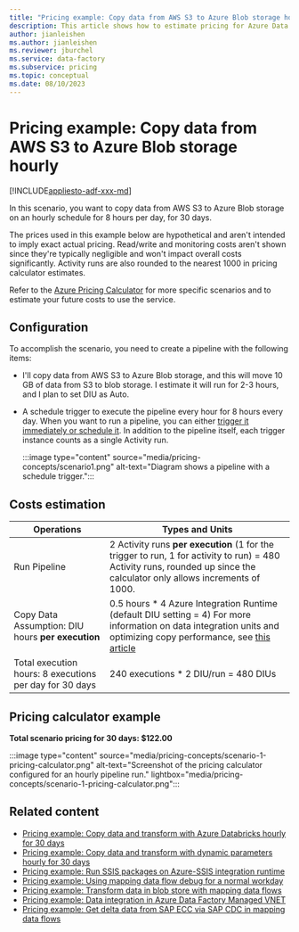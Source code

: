 ```yaml
---
title: "Pricing example: Copy data from AWS S3 to Azure Blob storage hourly"
description: This article shows how to estimate pricing for Azure Data Factory to copy data from AWS S3 to Azure Blob storage every hour for 30 days.
author: jianleishen
ms.author: jianleishen
ms.reviewer: jburchel
ms.service: data-factory
ms.subservice: pricing
ms.topic: conceptual
ms.date: 08/10/2023
---
```


# Pricing example: Copy data from AWS S3 to Azure Blob storage hourly

[!INCLUDE[appliesto-adf-xxx-md](includes/appliesto-adf-xxx-md.md)]

In this scenario, you want to copy data from AWS S3 to Azure Blob storage on an hourly schedule for 8 hours per day, for 30 days.

The prices used in this example below are hypothetical and aren't intended to imply exact actual pricing.  Read/write and monitoring costs aren't shown since they're typically negligible and won't impact overall costs significantly.  Activity runs are also rounded to the nearest 1000 in pricing calculator estimates.

Refer to the [Azure Pricing Calculator](https://azure.microsoft.com/pricing/calculator/) for more specific scenarios and to estimate your future costs to use the service.

## Configuration

To accomplish the scenario, you need to create a pipeline with the following items:

- I'll copy data from AWS S3 to Azure Blob storage, and this will move 10 GB of data from S3 to blob storage. I estimate it will run for 2-3 hours, and I plan to set DIU as Auto.
- A schedule trigger to execute the pipeline every hour for 8 hours every day. When you want to run a pipeline, you can either [trigger it immediately or schedule it](concepts-pipeline-execution-triggers.md). In addition to the pipeline itself, each trigger instance counts as a single Activity run.

   :::image type="content" source="media/pricing-concepts/scenario1.png" alt-text="Diagram shows a pipeline with a schedule trigger.":::

## Costs estimation

| **Operations** | **Types and Units** |
| --- | --- |
| Run Pipeline | 2 Activity runs **per execution** (1 for the trigger to run, 1 for activity to run) = 480 Activity runs, rounded up since the calculator only allows increments of 1000. |
| Copy Data Assumption: DIU hours **per execution** | 0.5 hours \* 4 Azure Integration Runtime (default DIU setting = 4) For more information on data integration units and optimizing copy performance, see [this article](copy-activity-performance.md) |
| Total execution hours: 8 executions per day for 30 days | 240 executions * 2 DIU/run = 480 DIUs |

## Pricing calculator example

**Total scenario pricing for 30 days: $122.00**

:::image type="content" source="media/pricing-concepts/scenario-1-pricing-calculator.png" alt-text="Screenshot of the pricing calculator configured for an hourly pipeline run." lightbox="media/pricing-concepts/scenario-1-pricing-calculator.png":::

## Related content

- [Pricing example: Copy data and transform with Azure Databricks hourly for 30 days](pricing-examples-copy-transform-azure-databricks.md)
- [Pricing example: Copy data and transform with dynamic parameters hourly for 30 days](pricing-examples-copy-transform-dynamic-parameters.md)
- [Pricing example: Run SSIS packages on Azure-SSIS integration runtime](pricing-examples-ssis-on-azure-ssis-integration-runtime.md)
- [Pricing example: Using mapping data flow debug for a normal workday](pricing-examples-mapping-data-flow-debug-workday.md)
- [Pricing example: Transform data in blob store with mapping data flows](pricing-examples-transform-mapping-data-flows.md)
- [Pricing example: Data integration in Azure Data Factory Managed VNET](pricing-examples-data-integration-managed-vnet.md)
- [Pricing example: Get delta data from SAP ECC via SAP CDC in mapping data flows](pricing-examples-get-delta-data-from-sap-ecc.md)
